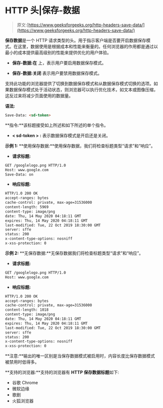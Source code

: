 # HTTP 头|保存-数据

> 原文:[https://www.geeksforgeeks.org/http-headers-save-data/](https://www.geeksforgeeks.org/http-headers-save-data/)

**保存数据**是一个 HTTP 请求类型的头。用于指示客户端是否要开启数据保存模式。在这里，数据使用是根据成本和性能来衡量的。任何浏览器的作用都是通过以最小的成本提供最高级别的性能来提供优化的用户体验。

*   **保存-数据:在**
    上，表示用户要启用数据保存模式。

*   **保存-数据:关闭**
    表示用户要禁用数据保存模式。

支持此功能的浏览器提供了切换到数据保存模式和从数据保存模式切换的选项。如果数据保存模式处于活动状态，则浏览器可以执行优化技术，如文本或图像压缩，这反过来将减少页面使用的数据量。

**语法:**

```html
Save-Data: <sd-token>
```

**指令:**该标题接受如上所述和如下所述的单个指令。

*   **< sd-token > :** 表示数据保存模式是开启还是关闭。

**示例 1:**
**使用保存数据:**使用保存数据，我们将检查标题类型“请求”和“响应”。

*   **请求标题:**

```html
GET /googlelogo.png HTTP/1.0 
Host: www.google.com
Save-Data: on
```

*   **响应标题:**

```html
HTTP/1.0 200 OK 
accept-ranges: bytes 
cache-control: private, max-age=31536000 
content-length: 5969 
content-type: image/png 
date: Thu, 14 May 2020 04:18:11 GMT 
expires: Thu, 14 May 2020 04:18:11 GMT 
last-modified: Tue, 22 Oct 2019 18:30:00 GMT 
server: sffe 
status: 200 
x-content-type-options: nosniff 
x-xss-protection: 0
```

**示例 2:**
**无保存数据:**无保存数据我们将检查标题类型“请求”和“响应”。

*   **请求标题:**

```html
GET /googlelogo.png HTTP/1.0 
Host: www.google.com
```

*   **响应标题:**

```html
HTTP/1.0 200 OK 
accept-ranges: bytes 
cache-control: private, max-age=31536000 
content-length: 1018
content-type: image/png 
date: Thu, 14 May 2020 04:18:11 GMT 
expires: Thu, 14 May 2020 04:18:11 GMT 
last-modified: Tue, 22 Oct 2019 18:30:00 GMT 
server: sffe 
status: 200 
x-content-type-options: nosniff 
x-xss-protection: 0
```

**注意:**输出的唯一区别是当保存数据模式被启用时，内容长度比保存数据模式被禁用时低得多。

**支持的浏览器:**支持的浏览器有 **HTTP 保存数据标题**如下:

*   谷歌 Chrome
*   微软边缘
*   歌剧
*   火狐浏览器